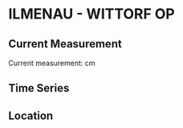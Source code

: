 # ILMENAU - WITTORF OP

## Current Measurement

Current measurement: <Value topic="rivers/pegel-online/ILMENAU/WITTORF-OP/measurementValue"/> cm

## Time Series

<TimeSeries topic="rivers/pegel-online/ILMENAU/WITTORF-OP/measurementValue" period="week" />

## Location

<WorldMap>
  <Marker lat="53.341593998753666" lon="10.383548108446119" labelTopic="rivers/pegel-online/ILMENAU/WITTORF-OP/measurementValue" />
</WorldMap>

